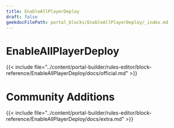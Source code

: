 ```yaml
---
title: EnableAllPlayerDeploy
draft: false
geekdocFilePath: portal_blocks/EnableAllPlayerDeploy/_index.md
---
```

# EnableAllPlayerDeploy
{{< include file="../content/portal-builder/rules-editor/block-reference/EnableAllPlayerDeploy/docs/official.md" >}}

# Community Additions

{{< include file="../content/portal-builder/rules-editor/block-reference/EnableAllPlayerDeploy/docs/extra.md" >}}